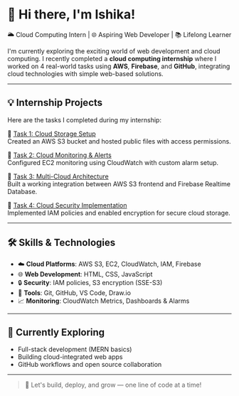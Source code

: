 # 👋 Hi there, I'm Ishika!

🌥️ Cloud Computing Intern | 🌐 Aspiring Web Developer | 📚 Lifelong Learner

I'm currently exploring the exciting world of web development and cloud computing. I recently completed a **cloud computing internship** where I worked on 4 real-world tasks using **AWS**, **Firebase**, and **GitHub**, integrating cloud technologies with simple web-based solutions.

---

## 💡 Internship Projects

Here are the tasks I completed during my internship:

🔹 [Task 1: Cloud Storage Setup](https://github.com/IshikaPakhrin/task-1-cloud-storage-setup)  
Created an AWS S3 bucket and hosted public files with access permissions.

🔹 [Task 2: Cloud Monitoring & Alerts](https://github.com/IshikaPakhrin/task-2-cloud-monitoring-alerts)  
Configured EC2 monitoring using CloudWatch with custom alarm setup.

🔹 [Task 3: Multi-Cloud Architecture](https://github.com/IshikaPakhrin/task-3-multi-cloud-architecture)  
Built a working integration between AWS S3 frontend and Firebase Realtime Database.

🔹 [Task 4: Cloud Security Implementation](https://github.com/IshikaPakhrin/task-4-cloud-security-implementation)  
Implemented IAM policies and enabled encryption for secure cloud storage.

---

## 🛠️ Skills & Technologies

- ☁️ **Cloud Platforms**: AWS S3, EC2, CloudWatch, IAM, Firebase
- 🌐 **Web Development**: HTML, CSS, JavaScript
- 🔒 **Security**: IAM policies, S3 encryption (SSE-S3)
- 🔧 **Tools**: Git, GitHub, VS Code, Draw.io
- 📈 **Monitoring**: CloudWatch Metrics, Dashboards & Alarms

---

## 📌 Currently Exploring

- Full-stack development (MERN basics)
- Building cloud-integrated web apps
- GitHub workflows and open source collaboration

---

> 🌟 Let's build, deploy, and grow — one line of code at a time!
